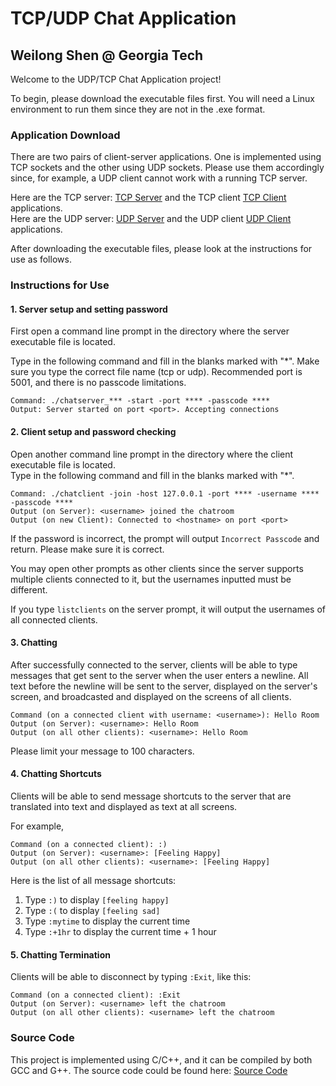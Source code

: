 # TCP/UDP Chat Application
## Weilong Shen @ Georgia Tech

Welcome to the UDP/TCP Chat Application project!

To begin, please download the executable files first. You will need a Linux environment to run them since they are not in the .exe format.

### Application Download

There are two pairs of client-server applications. One is implemented using TCP sockets and the other using UDP sockets. Please use them accordingly since, for example, a UDP client cannot work with a running TCP server.

Here are the TCP server: [TCP Server](https://github.com/WilliamShen02/udp-tcp-chat/raw/main/executable/chatserver_tcp) and the TCP client [TCP Client](https://github.com/WilliamShen02/udp-tcp-chat/raw/main/executable/chatclient_tcp) applications.  
Here are the UDP server: [UDP Server](https://github.com/WilliamShen02/udp-tcp-chat/raw/main/executable/chatserver_udp) and the UDP client [UDP Client](https://github.com/WilliamShen02/udp-tcp-chat/raw/main/executable/chatclient_udp) applications.

After downloading the executable files, please look at the instructions for use as follows.

### Instructions for Use

#### 1. Server setup and setting password

First open a command line prompt in the directory where the server executable file is located.

Type in the following command and fill in the blanks marked with "\*". Make sure you type the correct file name (tcp or udp). Recommended port is 5001, and there is no passcode limitations.

```
Command: ./chatserver_*** -start -port **** -passcode ****  
Output: Server started on port <port>. Accepting connections
```

#### 2. Client setup and password checking

Open another command line prompt in the directory where the client executable file is located.  
Type in the following command and fill in the blanks marked with "\*".

```
Command: ./chatclient -join -host 127.0.0.1 -port **** -username **** -passcode ****
Output (on Server): <username> joined the chatroom
Output (on new Client): Connected to <hostname> on port <port>
```

If the password is incorrect, the prompt will output `Incorrect Passcode` and return. Please make sure it is correct.

You may open other prompts as other clients since the server supports multiple clients connected to it, but the usernames inputted must be different. 

If you type `listclients` on the server prompt, it will output the usernames of all connected clients.

#### 3. Chatting

After successfully connected to the server, clients will be able to type messages that get sent to the server when the user enters a newline. All text before the newline will be sent to the server, displayed on the server's screen, and broadcasted and displayed on the screens of all clients.

```
Command (on a connected client with username: <username>): Hello Room  
Output (on Server): <username>: Hello Room  
Output (on all other clients): <username>: Hello Room
```

Please limit your message to 100 characters.

#### 4. Chatting Shortcuts

Clients will be able to send message shortcuts to the server that are translated into text and displayed as text at all screens.

For example,  
```
Command (on a connected client): :)
Output (on Server): <username>: [Feeling Happy]
Output (on all other clients): <username>: [Feeling Happy]
```

Here is the list of all message shortcuts:  
1. Type `:)` to display `[feeling happy]`  
2. Type `:(` to display `[feeling sad]`  
3. Type `:mytime` to display the current time  
4. Type `:+1hr` to display the current time + 1 hour  

#### 5. Chatting Termination

Clients will be able to disconnect by typing `:Exit`, like this:  
```
Command (on a connected client): :Exit
Output (on Server): <username> left the chatroom
Output (on all other clients): <username> left the chatroom
```

### Source Code

This project is implemented using C/C++, and it can be compiled by both GCC and G++. The source code could be found here: [Source Code](https://github.com/WilliamShen02/udp-tcp-chat/tree/main/source_code)
